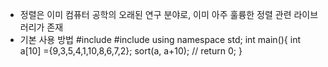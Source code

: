 - 정렬은 이미 컴퓨터 공학의 오래된 연구 분야로, 이미 아주 훌륭한 정렬 관련 라이브러리가 존재
- 기본 사용 방법
  #include <iostream>
  #include <algorithm>
  using namespace std;
  int main(){
    int a[10] ={9,3,5,4,1,10,8,6,7,2};
    sort(a, a+10); //
    return 0;
  }
